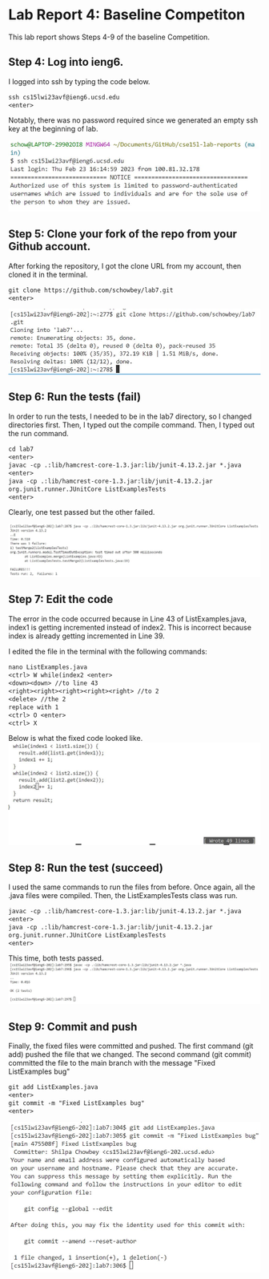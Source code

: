 # Lab Report 4: Baseline Competiton
This lab report shows Steps 4-9 of the baseline Competition.

## Step 4: Log into ieng6.
I logged into ssh by typing the code below.

    ssh cs15lwi23avf@ieng6.ucsd.edu
    <enter>

Notably, there was no password required since we generated an empty ssh key at the beginning of lab.

![image](LoggingIn.JPG)

## Step 5: Clone your fork of the repo from your Github account. 
After forking the repository, I got the clone URL from my account, then cloned it in the terminal.

    git clone https://github.com/schowbey/lab7.git
    <enter>

![image](Clone.JPG)

## Step 6: Run the tests (fail)
In order to run the tests, I needed to be in the lab7 directory, so I changed directories first. Then, I typed out the compile command. Then, I typed out the run command.

    cd lab7
    <enter>
    javac -cp .:lib/hamcrest-core-1.3.jar:lib/junit-4.13.2.jar *.java
    <enter>
    java -cp .:lib/hamcrest-core-1.3.jar:lib/junit-4.13.2.jar org.junit.runner.JUnitCore ListExamplesTests
    <enter>

Clearly, one test passed but the other failed. 

![image](RunTestsFail.JPG)

## Step 7: Edit the code
The error in the code occurred because in Line 43 of ListExamples.java, index1 is getting incremented instead of index2. This is incorrect because index is already getting incremented in Line 39.

I edited the file in the terminal with the following commands:

    nano ListExamples.java
    <ctrl> W while(index2 <enter>
    <down><down> //to line 43
    <right><right><right><right><right> //to 2
    <delete> //the 2
    replace with 1
    <ctrl> O <enter>
    <ctrl> X 

Below is what the fixed code looked like.
![image](FixCode.JPG)

## Step 8: Run the test (succeed)
I used the same commands to run the files from before. Once again, all the .java files were compiled. Then, the ListExamplesTests class was run.

    javac -cp .:lib/hamcrest-core-1.3.jar:lib/junit-4.13.2.jar *.java
    <enter>
    java -cp .:lib/hamcrest-core-1.3.jar:lib/junit-4.13.2.jar org.junit.runner.JUnitCore ListExamplesTests
    <enter>

This time, both tests passed.
![image](RunTestsPass.JPG)

## Step 9: Commit and push
Finally, the fixed files were committed and pushed.
The first command (git add) pushed the file that we changed.
The second command (git commit) committed the file to the main branch with the message "Fixed ListExamples bug"

    git add ListExamples.java 
    <enter>
    git commit -m "Fixed ListExamples bug" 
    <enter>

![image](Commit.JPG)
